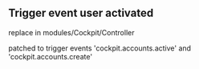 ## Trigger event user activated

replace in modules/Cockpit/Controller

patched to trigger events 'cockpit.accounts.active' and 'cockpit.accounts.create'